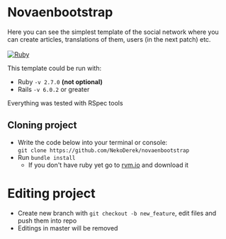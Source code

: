 # Novaenbootstrap

Here you can see the simplest template of the social network where you can create articles, translations of them, users (in the next patch) etc.
<br>
<br>
[![Ruby](https://cdn.emojidex.com/emoji/seal/Ruby.png "Ruby") ](https://www.ruby-lang.org)

This template could be run with:

* Ruby `-v 2.7.0` **(not optional)** 
* Rails `-v 6.0.2` or greater 

Everything was tested with RSpec tools

## Cloning project
 - Write the code below into your terminal or console: <br>
 `git clone https://github.com/NekoDerek/novaenbootstrap` 
 - Run `bundle install` 
   * If you don't have ruby yet go to [rvm.io](https://rvm.io) and download it
  
  # Editing project
  - Create new branch with `git checkout -b new_feature`, edit files and push them into repo
  - Editings in master will be removed
  